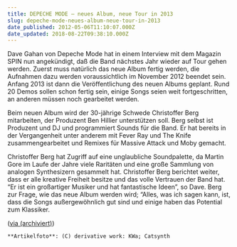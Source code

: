 ```yaml
---
title: DEPECHE MODE – neues Album, neue Tour in 2013
slug: depeche-mode-neues-album-neue-tour-in-2013
date_published: 2012-05-06T11:10:07.000Z
date_updated: 2018-08-22T09:38:10.000Z
---
```


Dave Gahan von Depeche Mode hat in einem Interview mit dem Magazin SPIN nun angekündigt, daß die Band nächstes Jahr wieder auf Tour gehen werden. Zuerst muss natürlich das neue Album fertig werden, die Aufnahmen dazu werden voraussichtlich im November 2012 beendet sein. Anfang 2013 ist dann die Veröffentlichung des neuen Albums geplant. Rund 20 Demos sollen schon fertig sein, einige Songs seien weit fortgeschritten, an anderen müssen noch gearbeitet werden. 

Beim neuen Album wird der 30-jährige Schwede Christoffer Berg mitarbeiten, der Produzent Ben Hillier unterstützen soll. Berg selbst ist Produzent und DJ und programmiert Sounds für die Band. Er hat bereits in der Vergangenheit unter anderem mit Fever Ray und The Knife zusammengearbeitet und Remixes für Massive Attack und Moby gemacht.

Christoffer Berg hat Zugriff auf eine unglaubliche Soundpalette, da Martin Gore im Laufe der Jahre viele Raritäten und eine große Sammlung von analogen Synthesizern gesammelt hat. Christoffer Berg berichtet weiter, dass er alle kreative Freiheit besitze und das volle Vertrauen der Band hat. “Er ist ein großartiger Musiker und hat fantastische Ideen”, so Dave. Berg zur Frage, wie das neue Album werden wird; “Alles, was ich sagen kann, ist, dass die Songs außergewöhnlich gut sind und einige haben das Potential zum Klassiker.

([via (archiviert)](http://web.archive.org/web/20120506043156/http://www.spin.com/articles/dave-gahan-depeche-mode-plan-be-touring-next-year))

`**Artikelfoto**: (C) derivative work: KWa; Catsynth`
